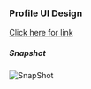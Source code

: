
### Profile UI Design

[Click here for link](https://profile-design-2v27.vercel.app/)

##### Snapshot

![SnapShot](https://github.com/user-attachments/assets/1c9c13fb-816d-4c43-aa32-0c479e01e075)

